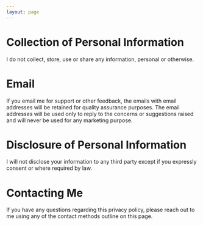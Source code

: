 ```yaml
---
layout: page
---
```


# Collection of Personal Information
I do not collect, store, use or share any information, personal or otherwise.
# Email
If you email me for support or other feedback, the emails with email addresses will be retained for quality assurance purposes. The email addresses will be used only to reply to the concerns or suggestions raised and will never be used for any marketing purpose.
# Disclosure of Personal Information
I will not disclose your information to any third party except if you expressly consent or where required by law.
# Contacting Me
If you have any questions regarding this privacy policy, please reach out to me using any of the contact methods outline on this page.